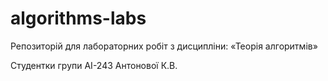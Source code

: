# algorithms-labs
Репозиторій для лабораторних робіт з дисципліни: «Теорія алгоритмів»

Студентки групи АІ-243 Антонової К.В. 
